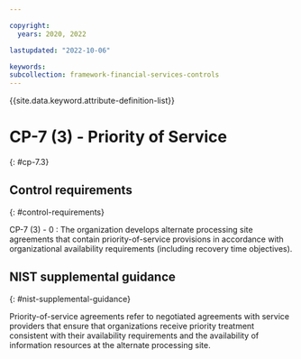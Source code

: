 ```yaml
---

copyright:
  years: 2020, 2022

lastupdated: "2022-10-06"

keywords: 
subcollection: framework-financial-services-controls
---
```


{{site.data.keyword.attribute-definition-list}}

               
# CP-7 (3) - Priority of Service
{: #cp-7.3}

## Control requirements
{: #control-requirements}

CP-7 (3) - 0
    : The organization develops alternate processing site agreements that contain priority-of-service provisions in accordance with organizational availability requirements (including recovery time objectives).

## NIST supplemental guidance
{: #nist-supplemental-guidance}

Priority-of-service agreements refer to negotiated agreements with service providers that ensure that organizations receive priority treatment consistent with their availability requirements and the availability of information resources at the alternate processing site.





